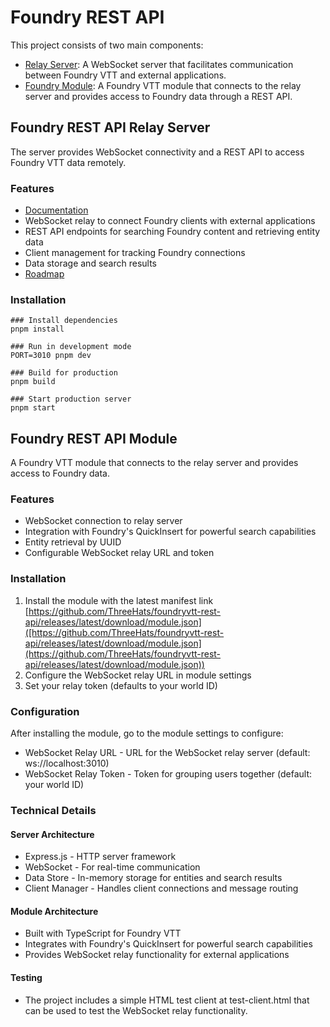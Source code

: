 # Foundry REST API
This project consists of two main components:

- [Relay Server](https://github.com/ThreeHats/foundryvtt-rest-api-relay): A WebSocket server that facilitates communication between Foundry VTT and external applications.
- [Foundry Module](https://github.com/ThreeHats/foundryvtt-rest-api): A Foundry VTT module that connects to the relay server and provides access to Foundry data through a REST API.

## Foundry REST API Relay Server
The server provides WebSocket connectivity and a REST API to access Foundry VTT data remotely.

### Features
- [Documentation](https://github.com/ThreeHats/foundryvtt-rest-api/wiki)
- WebSocket relay to connect Foundry clients with external applications
- REST API endpoints for searching Foundry content and retrieving entity data
- Client management for tracking Foundry connections
- Data storage and search results
- [Roadmap](https://github.com/users/ThreeHats/projects/7)

### Installation
```
### Install dependencies
pnpm install

### Run in development mode
PORT=3010 pnpm dev

### Build for production
pnpm build

### Start production server
pnpm start
```

## Foundry REST API Module
A Foundry VTT module that connects to the relay server and provides access to Foundry data.

### Features
- WebSocket connection to relay server
- Integration with Foundry's QuickInsert for powerful search capabilities
- Entity retrieval by UUID
- Configurable WebSocket relay URL and token

### Installation
1. Install the module with the latest manifest link [https://github.com/ThreeHats/foundryvtt-rest-api/releases/latest/download/module.json]([https://github.com/ThreeHats/foundryvtt-rest-api/releases/latest/download/module.json](https://github.com/ThreeHats/foundryvtt-rest-api/releases/latest/download/module.json))
2. Configure the WebSocket relay URL in module settings
3. Set your relay token (defaults to your world ID)

### Configuration
After installing the module, go to the module settings to configure:

- WebSocket Relay URL - URL for the WebSocket relay server (default: ws://localhost:3010)
- WebSocket Relay Token - Token for grouping users together (default: your world ID)

### Technical Details
#### Server Architecture
- Express.js - HTTP server framework
- WebSocket - For real-time communication
- Data Store - In-memory storage for entities and search results
- Client Manager - Handles client connections and message routing

#### Module Architecture
- Built with TypeScript for Foundry VTT
- Integrates with Foundry's QuickInsert for powerful search capabilities
- Provides WebSocket relay functionality for external applications

#### Testing
- The project includes a simple HTML test client at test-client.html that can be used to test the WebSocket relay functionality.
